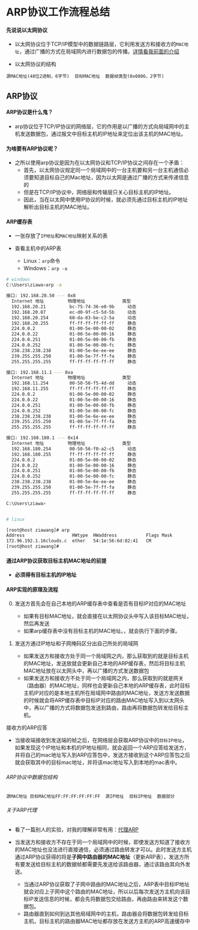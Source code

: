 # ARP协议工作流程总结

#### 先说说以太网协议
- 以太网协议位于TCP/IP模型中的数据链路层，它利用发送方和接收方的`MAC地址`，通过广播的方式在局域网内进行数据包的传播。[详情看我前面的介绍](http://www.ziawang.com/article/210/)

- 以太网协议的结构

```
源MAC地址(48位2进制，6字节)  目标MAC地址  数据帧类型(0x0806，2字节)
```


## ARP协议

#### ARP协议是什么鬼？
- arp协议位于TCP/IP协议的网络层，它的作用是以广播的方式向局域网中的主机发送数据包，通过报文中目标主机的IP地址来定位出该主机的MAC地址。

#### 为啥要有ARP协议呢？
- 之所以使用arp协议是因为在以太网协议和TCP/IP协议之间存在一个矛盾：
	- 首先，以太网协议规定同一个局域网中的一台主机要和另一台主机通信必须要知道目标自己的Mac地址，因为以太网是通过广播的方式来传递信息的
	- 但是在TCP/IP协议中，网络层和传输层只关心目标主机的IP地址。
	- 因此，当在以太网中使用IP协议的时候，就必须先通过目标主机的IP地址解析出目标主机的MAC地址。

#### ARP缓存表
- 一张存放了`IP地址`和`MAC地址`映射关系的表

- 查看主机中的ARP表
	- Linux：`arp`命令
	- Windows：`arp -a`

```bash
# windows
C:\Users\ziawa>arp -a

接口: 192.168.20.50 --- 0x8
  Internet 地址         物理地址              类型
  192.168.20.21         bc-75-74-36-e0-9b     动态
  192.168.20.87         ec-d0-9f-c5-5d-5b     动态
  192.168.20.254        60-da-83-be-c2-5a     动态
  192.168.20.255        ff-ff-ff-ff-ff-ff     静态
  224.0.0.2             01-00-5e-00-00-02     静态
  224.0.0.22            01-00-5e-00-00-16     静态
  224.0.0.251           01-00-5e-00-00-fb     静态
  224.0.0.252           01-00-5e-00-00-fc     静态
  238.238.238.238       01-00-5e-6e-ee-ee     静态
  239.255.255.250       01-00-5e-7f-ff-fa     静态
  255.255.255.255       ff-ff-ff-ff-ff-ff     静态

接口: 192.168.11.1 --- 0xa
  Internet 地址         物理地址              类型
  192.168.11.254        00-50-56-f5-4d-dd     动态
  192.168.11.255        ff-ff-ff-ff-ff-ff     静态
  224.0.0.2             01-00-5e-00-00-02     静态
  224.0.0.22            01-00-5e-00-00-16     静态
  224.0.0.251           01-00-5e-00-00-fb     静态
  224.0.0.252           01-00-5e-00-00-fc     静态
  238.238.238.238       01-00-5e-6e-ee-ee     静态
  239.255.255.250       01-00-5e-7f-ff-fa     静态
  255.255.255.255       ff-ff-ff-ff-ff-ff     静态

接口: 192.168.180.1 --- 0x14
  Internet 地址         物理地址              类型
  192.168.180.254       00-50-56-f0-a2-c5     动态
  192.168.180.255       ff-ff-ff-ff-ff-ff     静态
  224.0.0.2             01-00-5e-00-00-02     静态
  224.0.0.22            01-00-5e-00-00-16     静态
  224.0.0.251           01-00-5e-00-00-fb     静态
  224.0.0.252           01-00-5e-00-00-fc     静态
  238.238.238.238       01-00-5e-6e-ee-ee     静态
  239.255.255.250       01-00-5e-7f-ff-fa     静态
  255.255.255.255       ff-ff-ff-ff-ff-ff     静态

C:\Users\ziawa>


# linux

[root@host ziawang]# arp
Address                  HWtype  HWaddress           Flags Mask            Iface
172.96.192.1.16clouds.c  ether   54:1e:56:6d:82:41   CM                    eth0
[root@host ziawang]# 

```


#### 通过ARP协议获取目标主机MAC地址的前提
- **必须得有目标主机的IP地址**


#### ARP实现的原理及流程
0. 发送方首先会在自己本地的ARP缓存表中查看是否有目标IP对应的MAC地址
	- 如果有目标MAC地址，就会直接在以太网协议头中写入该目标MAC地址，然后再发送
	- 如果arp缓存表中没有目标主机的MAC地址。，就会执行下面的步骤。

1. 发送方通过IP地址和子网掩码区分出自己所处的局域网
	- 如果发送方和接收方处于同一个局域网之内，那么获取到的就是目标主机的MAC地址，发送放就会更新自己本地的ARP缓存表，然后将目标主机MAC地址放在以太网头中，再以广播的方式发送数据包
	- 如果发送方和接收方不处于同一个局域网之内，那么获取到的就是网关（路由器）的MAC地址，同样也会更新自己本地的ARP缓存表，此时目标主机IP对应的是本地主机所在局域网中路由的MAC地址，发送方发送数据的时候就会将ARP缓存表中目标IP对应的路由MAC地址写入到以太网头中，再以广播的方式将数据包发送到路由，路由再将数据包转发给目标主机。

接收方的ARP应答
- 当接收端接收到发送端的帧之后，在网络层会获取ARP协议中的`目标IP地址`，如果发现这个IP地址和本机的IP地址相同，就会返回一个ARP应答给发送方，并将自己的mac地址写入到ARP应答包中，发送方接收到这个ARP应答包之后就会获取其中的目标mac地址，并将该mac地址写入到本地的mac表中。


###### ARP协议中数据包结构

```
源MAC地址 目标MAC地址FF:FF:FF:FF:FF:FF  源IP地址  目标IP地址  数据部分 
```


###### 关于ARP代理
- 看了一篇别人的实验，对我的理解非常有用：[代理ARP](https://www.cisco.com/support/zh/105/5.shtml)

- 当发送方和接收方不存在于同一个局域网中的时候，即使发送方知道了接收方的MAC地址也没法进行直接通信，必须通过路由转发才可以。此时发送方主机通过ARP协议获得的将是**子网中路由器的MAC地址**（更新ARP表），发送方所有要发送给目标主机的数据帧都需要先发送给该路由器，通过该路由其向外发送。
	- 当通过ARP协议获取了子网中路由的MAC地址之后，ARP表中目标IP地址就会对应上子网中这个路由的MAC地址，所以以后每次发送方主机向该目标IP发送信息的时候，都会先将数据包交给路由，再由路由来转发这个数据包。
	- 路由器直到如何到达其他局域网中的主机，路由器会将数据包转发给目标主机，目标主机的路由器MAC地址都存放在发送方主机的ARP高速缓存中